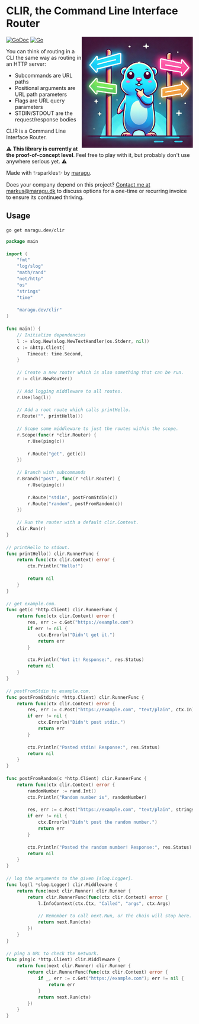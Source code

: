 # CLIR, the Command Line Interface Router

<img src="logo.jpg" alt="CLIR logo" width="300" align="right"/>

[![GoDoc](https://pkg.go.dev/badge/maragu.dev/clir)](https://pkg.go.dev/maragu.dev/clir)
[![Go](https://github.com/maragudk/clir/actions/workflows/ci.yml/badge.svg)](https://github.com/maragudk/clir/actions/workflows/ci.yml)

You can think of routing in a CLI the same way as routing in an HTTP server:
- Subcommands are URL paths
- Positional arguments are URL path parameters
- Flags are URL query parameters
- STDIN/STDOUT are the request/response bodies

CLIR is a Command Line Interface Router.

⚠️ **This library is currently at the proof-of-concept level**. Feel free to play with it, but probably don't use anywhere serious yet. ⚠️

Made with ✨sparkles✨ by [maragu](https://www.maragu.dev/).

Does your company depend on this project? [Contact me at markus@maragu.dk](mailto:markus@maragu.dk?Subject=Supporting%20your%20project) to discuss options for a one-time or recurring invoice to ensure its continued thriving.

## Usage

```shell
go get maragu.dev/clir
```

```go
package main

import (
	"fmt"
	"log/slog"
	"math/rand"
	"net/http"
	"os"
	"strings"
	"time"

	"maragu.dev/clir"
)

func main() {
	// Initialize dependencies
	l := slog.New(slog.NewTextHandler(os.Stderr, nil))
	c := &http.Client{
		Timeout: time.Second,
	}

	// Create a new router which is also something that can be run.
	r := clir.NewRouter()

	// Add logging middleware to all routes.
	r.Use(log(l))

	// Add a root route which calls printHello.
	r.Route("", printHello())

	// Scope some middleware to just the routes within the scope.
	r.Scope(func(r *clir.Router) {
		r.Use(ping(c))

		r.Route("get", get(c))
	})

	// Branch with subcommands
	r.Branch("post", func(r *clir.Router) {
		r.Use(ping(c))

		r.Route("stdin", postFromStdin(c))
		r.Route("random", postFromRandom(c))
	})

	// Run the router with a default clir.Context.
	clir.Run(r)
}

// printHello to stdout.
func printHello() clir.RunnerFunc {
	return func(ctx clir.Context) error {
		ctx.Println("Hello!")

		return nil
	}
}

// get example.com.
func get(c *http.Client) clir.RunnerFunc {
	return func(ctx clir.Context) error {
		res, err := c.Get("https://example.com")
		if err != nil {
			ctx.Errorln("Didn't get it.")
			return err
		}

		ctx.Println("Got it! Response:", res.Status)
		return nil
	}
}

// postFromStdin to example.com.
func postFromStdin(c *http.Client) clir.RunnerFunc {
	return func(ctx clir.Context) error {
		res, err := c.Post("https://example.com", "text/plain", ctx.In)
		if err != nil {
			ctx.Errorln("Didn't post stdin.")
			return err
		}

		ctx.Println("Posted stdin! Response:", res.Status)
		return nil
	}
}

func postFromRandom(c *http.Client) clir.RunnerFunc {
	return func(ctx clir.Context) error {
		randomNumber := rand.Int()
		ctx.Println("Random number is", randomNumber)

		res, err := c.Post("https://example.com", "text/plain", strings.NewReader(fmt.Sprint(randomNumber)))
		if err != nil {
			ctx.Errorln("Didn't post the random number.")
			return err
		}

		ctx.Println("Posted the random number! Response:", res.Status)
		return nil
	}
}

// log the arguments to the given [slog.Logger].
func log(l *slog.Logger) clir.Middleware {
	return func(next clir.Runner) clir.Runner {
		return clir.RunnerFunc(func(ctx clir.Context) error {
			l.InfoContext(ctx.Ctx, "Called", "args", ctx.Args)

			// Remember to call next.Run, or the chain will stop here.
			return next.Run(ctx)
		})
	}
}

// ping a URL to check the network.
func ping(c *http.Client) clir.Middleware {
	return func(next clir.Runner) clir.Runner {
		return clir.RunnerFunc(func(ctx clir.Context) error {
			if _, err := c.Get("https://example.com"); err != nil {
				return err
			}
			return next.Run(ctx)
		})
	}
}
```
